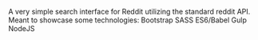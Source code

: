 A very simple search interface for Reddit utilizing the standard reddit API. Meant to showcase some technologies:
Bootstrap
SASS
ES6/Babel
Gulp
NodeJS
